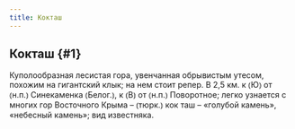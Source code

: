 ```yaml
---
title: Кокташ
---
```

## Кокташ {#1}

Куполообразная лесистая гора, увенчанная обрывистым утесом, похожим на гигантский клык; на нем стоит репер. В 2,5 км. к ⦅Ю⦆ от ⦅н.п.⦆ Синекаменка ⦅Белог.⦆, к ⦅В⦆ от ⦅н.п.⦆ Поворотное; легко узнается с многих гор Восточного Крыма – ⦅тюрк.⦆ кок таш – «голубой камень», «небесный камень»; вид известняка.
